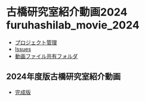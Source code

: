 # 古橋研究室紹介動画2024 furuhashilab_movie_2024 

 * [プロジェクト管理](https://github.com/orgs/furuhashilab/projects/42)
 * [Issues](https://github.com/furuhashilab/furuhashilab_movie_2024/issues)
 * [動画ファイル共有フォルダ](https://drive.google.com/drive/u/1/folders/1buICQUhZ9gaO5A8o_WeatAdo-0SCm5r-)

## 2024年度版古橋研究室紹介動画
 * [完成版](https://drive.google.com/file/d/1M-0nq-eJcNDMmq8tLS2YA0RcyUGFVq-3/view?usp=sharing)
